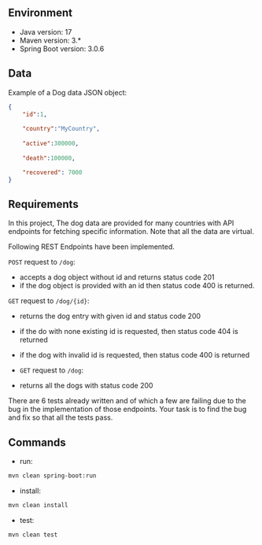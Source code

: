 ## Environment
- Java version: 17
- Maven version: 3.*
- Spring Boot version: 3.0.6

## Data
Example of a Dog data JSON object:
```json
{
    "id":1,
    
    "country":"MyCountry",
    
    "active":300000,
    
    "death":100000,

    "recovered": 7000
}
```

## Requirements
In this project, The dog data are provided for many countries with API endpoints for fetching specific information. Note that all the data are virtual.

Following REST Endpoints have been implemented.

`POST` request to `/dog`:
* accepts a dog object without id and returns status code 201
* if the dog object is provided with an id then status code 400 is returned.

`GET` request to `/dog/{id}`:
* returns the dog entry with given id and status code 200
* if the do with none existing id is requested, then status code 404 is returned
* if the dog with invalid id is requested, then status code 400 is returned

* `GET` request to `/dog`:
* returns all the dogs with status code 200
 
There are 6 tests already written and of which a few are failing due to the bug in the implementation of those endpoints. Your task is to find the bug and fix so that all the tests pass.

## Commands
- run: 
```bash
mvn clean spring-boot:run
```
- install: 
```bash
mvn clean install
```
- test: 
```bash
mvn clean test
```